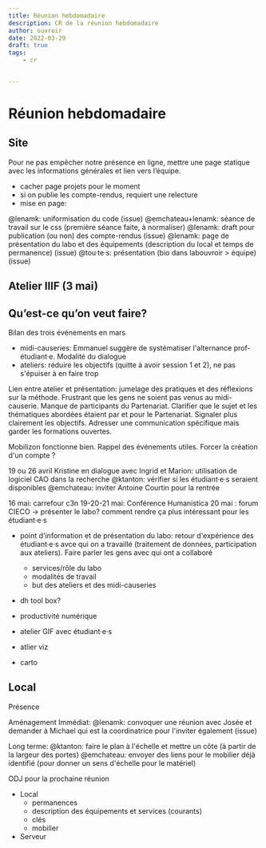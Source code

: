 ```yaml
---
title: Réunion hebdomadaire
description: CR de la réunion hebdomadaire
author: ouvroir
date: 2022-03-29
draft: true
tags:
    - cr


---
```


# Réunion hebdomadaire

## Site

Pour ne pas empêcher notre présence en ligne, mettre une page statique avec les informations générales et lien vers l’équipe.

- cacher page projets pour le moment
- si on publie les compte-rendus, requiert une relecture
- mise en page: 

@lenamk: uniformisation du code (issue)
@emchateau+lenamk: séance de travail sur le css (première séance faite, à normaliser)
@lenamk: draft pour publication (ou non) des compte-rendus (issue)
@lenamk: page de présentation du labo et des équipements (description du local et temps de permanence) (issue)
@tou·te·s: présentation (bio dans labouvroir > équipe) (issue)


## Atelier IIIF (3 mai)


## Qu’est-ce qu’on veut faire? 
Bilan des trois événements en mars
- midi-causeries: Emmanuel suggère de systématiser l'alternance prof-étudiant·e. Modalité du dialogue
- ateliers: réduire les objectifs (quitte à avoir session 1 et 2), ne pas s'épuiser à en faire trop

Lien entre atelier et présentation: jumelage des pratiques et des réflexions sur la méthode.
Frustrant que les gens ne soient pas venus au midi-causerie.
Manque de participants du Partenariat. Clarifier que le sujet et les thématiques abordées étaient par et pour le Partenariat. Signaler plus clairement les objectifs. Adresser une communication spécifique mais garder les formations ouvertes.

Mobilizon fonctionne bien. Rappel des événements utiles.
Forcer la création d'un compte ?

19 ou 26 avril 
Kristine en dialogue avec Ingrid et Marion: utilisation de logiciel CAO dans la recherche
@ktanton: vérifier si les étudiant·e·s seraient disponibles 
@emchateau: inviter Antoine Courtin pour la rentrée 

16 mai: carrefour c3n
19-20-21 mai: Conférence Humanistica
20 mai : forum CIECO → présenter le labo? comment rendre ça plus intéressant pour les étudiant·e·s

- point d'information et de présentation du labo: retour d'expérience des étudiant·e·s avce qui on a travaillé (traitement de données, participation aux ateliers). Faire parler les gens avec qui ont a collaboré
    - services/rôle du labo
    - modalités de travail
    - but des ateliers et des midi-causeries

- dh tool box? 
- productivité numérique


- atelier GIF avec étudiant·e·s
- atlier viz
- carto

## Local

Présence

Aménagement
Immédiat:
@lenamk: convoquer une réunion avec Josée et demander à Michael qui est la coordinatrice pour l'inviter également (issue)

Long terme:
@ktanton: faire le plan à l'échelle et mettre un côte (à partir de la largeur des portes)
@emchateau: envoyer des liens pour le mobilier déjà identifié (pour donner un sens d'échelle pour le matériel)



ODJ pour la prochaine réunion

- Local
  - permanences
  - description des équipements et services (courants)
  - clés
  - mobilier
- Serveur